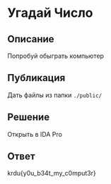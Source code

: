 # Угадай Число

## Описание

Попробуй обыграть компьютер

## Публикация

Дать файлы из папки `./public/`

## Решение

Открыть в IDA Pro

## Ответ

krdu{y0u_b34t_my_c0mput3r}